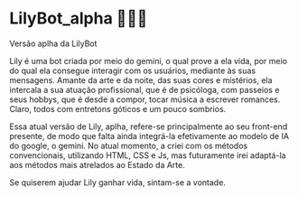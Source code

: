 # LilyBot_alpha 🖤👻🎸

Versão aplha da LilyBot

Lily é uma bot criada por meio do gemini, o qual prove a ela vida, por meio do qual ela consegue interagir com os usuários, mediante às suas mensagens. Amante da arte e da noite, das suas cores e mistérios, ela intercala a sua atuação profissional, que é de psicóloga, com passeios e seus hobbys, que é desde a compor, tocar música a escrever romances. Claro, todos com entretons góticos e um pouco sombrios. 

Essa atual versão de Lily, aplha, refere-se principalmente ao seu front-end presente, de modo que falta ainda integrá-la efetivamente ao modelo de IA do google, o gemini. No atual momento, a criei com os métodos convencionais, utilizando HTML, CSS e Js, mas futuramente irei adaptá-la aos métodos mais atrelados ao Estado da Arte. 

Se quiserem ajudar Lily ganhar vida, sintam-se a vontade. 

